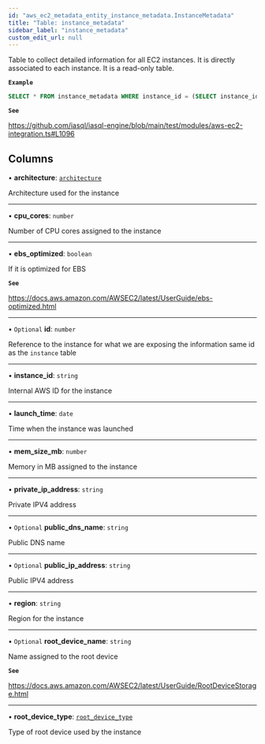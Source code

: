 ```yaml
---
id: "aws_ec2_metadata_entity_instance_metadata.InstanceMetadata"
title: "Table: instance_metadata"
sidebar_label: "instance_metadata"
custom_edit_url: null
---
```


Table to collect detailed information for all EC2 instances. It is directly
associated to each instance.
It is a read-only table.

**`Example`**

```sql
SELECT * FROM instance_metadata WHERE instance_id = (SELECT instance_id FROM instance WHERE tags ->> 'name' = 'test');
```

**`See`**

https://github.com/iasql/iasql-engine/blob/main/test/modules/aws-ec2-integration.ts#L1096

## Columns

• **architecture**: [`architecture`](../enums/aws_ec2_metadata_entity_instance_metadata.Architecture.md)

Architecture used for the instance

___

• **cpu\_cores**: `number`

Number of CPU cores assigned to the instance

___

• **ebs\_optimized**: `boolean`

If it is optimized for EBS

**`See`**

https://docs.aws.amazon.com/AWSEC2/latest/UserGuide/ebs-optimized.html

___

• `Optional` **id**: `number`

Reference to the instance for what we are exposing the information
same id as the `instance` table

___

• **instance\_id**: `string`

Internal AWS ID for the instance

___

• **launch\_time**: `date`

Time when the instance was launched

___

• **mem\_size\_mb**: `number`

Memory in MB assigned to the instance

___

• **private\_ip\_address**: `string`

Private IPV4 address

___

• `Optional` **public\_dns\_name**: `string`

Public DNS name

___

• `Optional` **public\_ip\_address**: `string`

Public IPV4 address

___

• **region**: `string`

Region for the instance

___

• `Optional` **root\_device\_name**: `string`

Name assigned to the root device

**`See`**

https://docs.aws.amazon.com/AWSEC2/latest/UserGuide/RootDeviceStorage.html

___

• **root\_device\_type**: [`root_device_type`](../enums/aws_ec2_metadata_entity_instance_metadata.RootDeviceType.md)

Type of root device used by the instance
